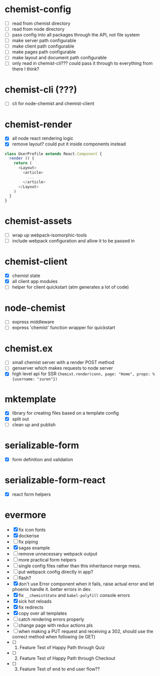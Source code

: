 # chemist-config

- [ ] read from chemist directory
- [ ] read from node directory
- [ ] pass config into all packages through the API, not file system
- [ ] make server path configurable
- [ ] make client path configurable
- [ ] make pages path configurable
- [ ] make layout and document path configurable
- [ ] only read in chemist-cli??? could pass it through to everything from there I think?

# chemist-cli (???)

- [ ] cli for node-chemist and chemist-client

# chemist-render

- [x] all node react rendering logic
- [x] remove layout? could put it inside components instead

```js
class UserProfile extends React.Component {
  render () {
    return (
      <Layout>
        <article>
          ...
        </article>
      </Layout>
    )
  }
}
```

# chemist-assets

- [ ] wrap up webpack-isomorphic-tools
- [ ] include webpack configuration and allow it to be passed in

# chemist-client

- [x] chemist state
- [x] all client app modules
- [ ] helper for client quickstart (atm generates a lot of code)

# node-chemist

- [ ] express middleware
- [ ] express 'chemist' function wrapper for quickstart

# chemist.ex

- [ ] small chemist server with a render POST method
- [ ] genserver which makes requests to node server
- [x] high level api for SSR `Chemist.render(conn, page: "Home", props: %{username: "zuren"})`

# mktemplate

- [x] library for creating files based on a template config
- [x] split out
- [ ] clean up and publish

# serializable-form

- [x] form definition and validation

# serializable-form-react

- [x] react form helpers

# evermore

- [x] fix icon fonts
- [x] dockerise
- [ ] fix piping
- [x] sagas example
- [ ] remove unnecessary webpack output
- [ ] more practical form helpers
- [ ] single config files rather than this inheritance merge mess.
- [ ] put webpack config directly in app?
- [ ] flash?
- [x] don't use Error component when it fails, raise actual error and let phoenix handle it. better errors in dev.
- [x] fix `__chemistState` and `babel-polyfill` console errors
- [x] sick hot reloads
- [x] fix redirects
- [x] copy over all templates
- [ ] catch rendering errors properly
- [ ] change page with redux actions pls
- [ ] when making a PUT request and receiving a 302, should use the correct method when following (ie GET)
- [ ] 1. Feature Test of Happy Path through Quiz
- [ ] 2. Feature Test of Happy Path through Checkout
- [ ] 3. Feature Test of end to end user flow??
